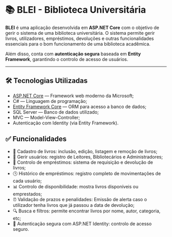 # 📚 BLEI - Biblioteca Universitária

**BLEI** é uma aplicação desenvolvida em **ASP.NET Core** com o objetivo de gerir o sistema de uma biblioteca universitária. O sistema permite gerir livros, utilizadores, empréstimos, devoluções e outras funcionalidades essenciais para o bom funcionamento de uma biblioteca acadêmica.

Além disso, conta com **autenticação segura** baseada em **Entity Framework**, garantindo o controlo de acesso de usuários.

---

## 🛠️ Tecnologias Utilizadas

- [ASP.NET Core](https://learn.microsoft.com/aspnet/core) — Framework web moderno da Microsoft;
- C# — Linguagem de programação;
- [Entity Framework Core](https://learn.microsoft.com/ef/core) — ORM para acesso a banco de dados;
- SQL Server — Banco de dados utilizado;
- MVC — Model-View-Controller;
- Autenticação com Identity (via Entity Framework).

## ✅ Funcionalidades

- 📘 Cadastro de livros: inclusão, edição, listagem e remoção de livros;
- 👤 Gerir usuários: registro de Leitores, Bibliotecários e Administradores;
- 🔄 Controlo de empréstimos: sistema de requisição e devolução de livros;
- 🕓 Histórico de empréstimos: registro completo de movimentações de cada usuário;
- 📊 Controlo de disponibilidade: mostra livros disponíveis ou emprestados;
- ⏰ Validação de prazos e penalidades: Emissão de alerta caso o utilizador tenha livros que já passou a data de devolução;
- 🔍 Busca e filtros: permite encontrar livros por nome, autor, categoria, etc;
- 🔐 Autenticação segura com ASP.NET Identity: controlo de acesso seguro.
